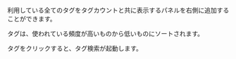 利用している全てのタグをタグカウントと共に表示するパネルを右側に追加することができます。

タグは、使われている頻度が高いものから低いものにソートされます。

タグをクリックすると、タグ検索が起動します。